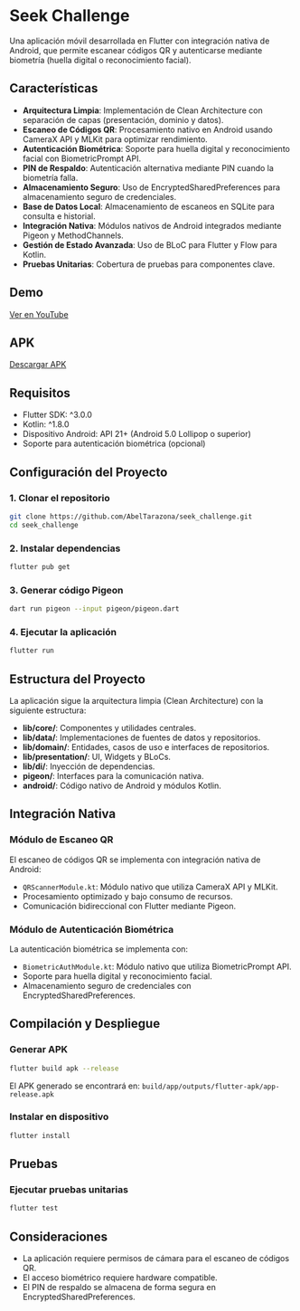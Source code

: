 # Seek Challenge

Una aplicación móvil desarrollada en Flutter con integración nativa de Android, que permite escanear códigos QR y autenticarse mediante biometría (huella digital o reconocimiento facial).

## Características

- **Arquitectura Limpia**: Implementación de Clean Architecture con separación de capas (presentación, dominio y datos).
- **Escaneo de Códigos QR**: Procesamiento nativo en Android usando CameraX API y MLKit para optimizar rendimiento.
- **Autenticación Biométrica**: Soporte para huella digital y reconocimiento facial con BiometricPrompt API.
- **PIN de Respaldo**: Autenticación alternativa mediante PIN cuando la biometría falla.
- **Almacenamiento Seguro**: Uso de EncryptedSharedPreferences para almacenamiento seguro de credenciales.
- **Base de Datos Local**: Almacenamiento de escaneos en SQLite para consulta e historial.
- **Integración Nativa**: Módulos nativos de Android integrados mediante Pigeon y MethodChannels.
- **Gestión de Estado Avanzada**: Uso de BLoC para Flutter y Flow para Kotlin.
- **Pruebas Unitarias**: Cobertura de pruebas para componentes clave.

## Demo
[Ver en YouTube](https://youtube.com/shorts/QqlPBKQFcvs?si=bFvkeMWDoClKDgFj)

## APK
[Descargar APK](https://we.tl/t-r3ebduIBML)

## Requisitos

- Flutter SDK: ^3.0.0
- Kotlin: ^1.8.0
- Dispositivo Android: API 21+ (Android 5.0 Lollipop o superior)
- Soporte para autenticación biométrica (opcional)

## Configuración del Proyecto

### 1. Clonar el repositorio

```bash
git clone https://github.com/AbelTarazona/seek_challenge.git
cd seek_challenge
```

### 2. Instalar dependencias

```bash
flutter pub get
```

### 3. Generar código Pigeon

```bash
dart run pigeon --input pigeon/pigeon.dart
```

### 4. Ejecutar la aplicación

```bash
flutter run
```

## Estructura del Proyecto

La aplicación sigue la arquitectura limpia (Clean Architecture) con la siguiente estructura:

- **lib/core/**: Componentes y utilidades centrales.
- **lib/data/**: Implementaciones de fuentes de datos y repositorios.
- **lib/domain/**: Entidades, casos de uso e interfaces de repositorios.
- **lib/presentation/**: UI, Widgets y BLoCs.
- **lib/di/**: Inyección de dependencias.
- **pigeon/**: Interfaces para la comunicación nativa.
- **android/**: Código nativo de Android y módulos Kotlin.

## Integración Nativa

### Módulo de Escaneo QR

El escaneo de códigos QR se implementa con integración nativa de Android:

- `QRScannerModule.kt`: Módulo nativo que utiliza CameraX API y MLKit.
- Procesamiento optimizado y bajo consumo de recursos.
- Comunicación bidireccional con Flutter mediante Pigeon.

### Módulo de Autenticación Biométrica

La autenticación biométrica se implementa con:

- `BiometricAuthModule.kt`: Módulo nativo que utiliza BiometricPrompt API.
- Soporte para huella digital y reconocimiento facial.
- Almacenamiento seguro de credenciales con EncryptedSharedPreferences.

## Compilación y Despliegue

### Generar APK

```bash
flutter build apk --release
```

El APK generado se encontrará en:
`build/app/outputs/flutter-apk/app-release.apk`

### Instalar en dispositivo

```bash
flutter install
```

## Pruebas

### Ejecutar pruebas unitarias

```bash
flutter test
```

## Consideraciones

- La aplicación requiere permisos de cámara para el escaneo de códigos QR.
- El acceso biométrico requiere hardware compatible.
- El PIN de respaldo se almacena de forma segura en EncryptedSharedPreferences.



